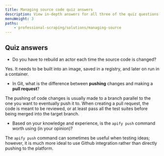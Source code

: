 ```yaml
---
title: Managing source code quiz answers
description: View in-depth answers for all three of the quiz questions that were provided in the corresponding lesson about managing source code.
menuWeight: 3
paths:
    - professional-scraping/solutions/managing-source
---
```


## [](#quiz-answers) Quiz answers

- Do you have to rebuild an actor each time the source code is changed?

Yes. It needs to be built into an image, saved in a registry, and later on run in a container.

- In Git, what is the difference between **pushing** changes and making a **pull request**?

The pushing of code changes is usually made to a branch parallel to the one you want to eventually push it to. When creating a pull request, the code is meant to be reviewed, or at least pass all the test suites before being merged into the target branch.

- Based on your knowledge and experience, is the `apify push` command worth using (in your opinion)?

The `apify push` command can sometimes be useful when testing ideas; however, it is much more ideal to use Github integration rather than directly pushing to the platform.
